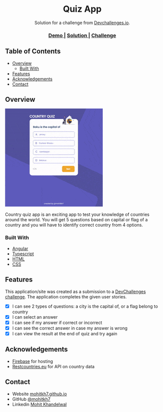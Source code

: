 <!-- Please update value in the {}  -->

<h1 align="center">Quiz App</h1>

<div align="center">
   Solution for a challenge from  <a href="http://devchallenges.io" target="_blank">Devchallenges.io</a>.
</div>

<div align="center">
  <h3>
    <a href="https://mohitkh7-devchallenge-solution.web.app/front-end-developer/challenge6-quiz-app/">
      Demo
    </a>
    <span> | </span>
    <a href="https://github.com/mohitkh7/devchallenges-solution/tree/master/front-end-developer/projects/challenge6-quiz-app/">
      Solution
    </a>
    <span> | </span>
    <a href="https://devchallenges.io/challenges/Bu3G2irnaXmfwQ8sZkw8">
      Challenge
    </a>
  </h3>
</div>

<!-- TABLE OF CONTENTS -->

## Table of Contents

- [Overview](#overview)
  - [Built With](#built-with)
- [Features](#features)
- [Acknowledgements](#acknowledgements)
- [Contact](#contact)

<!-- OVERVIEW -->

## Overview

![screenshot](./screenshots/quiz-app-demo.gif)

Country quiz app is an exciting app to test your knowledge of countries around the world. You will get 5 questions based on capital or flag of a country and you will have to identify correct country from 4 options. 

### Built With

<!-- This section should list any major frameworks that you built your project using. Here are a few examples.-->

- [Angular](https://angular.io)
- [Typescript](https://typescriptlang.org)
- [HTML](https://developer.mozilla.org/en-US/docs/Web/HTML)
- [CSS](https://developer.mozilla.org/en-US/docs/Web/CSS)

## Features

<!-- List the features of your application or follow the template. Don't share the figma file here :) -->

This application/site was created as a submission to a [DevChallenges challenge](https://devchallenges.io/challenges/Bu3G2irnaXmfwQ8sZkw8). The application completes the given user stories.

- [x] I can see 2 types of questions: a city is the capital of, or a flag belong to country
- [x] I can select an answer
- [x] I can see if my answer if correct or incorrect
- [x] I can see the correct answer in case my answer is wrong
- [x] I can view the result at the end of quiz and try again

## Acknowledgements

- [Firebase](https://firebase.google.com/) for hosting
- [Restcountries.eu](https://restcountries.eu/) for API on country data

## Contact

- Website [mohitkh7.github.io](http://mohitkh7.github.io/)
- GitHub [@mohitkh7](https://github.com/mohitkh7)
- Linkedin [Mohit Khandelwal](https://www.linkedin.com/in/mohitkh7)
